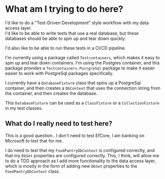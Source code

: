 ﻿# What am I trying to do here?

I'd like to do a "Test-Driven Development" style workflow with my data access layer.  
I'd like to be able to write tests that use a real database, but these databases should 
be able to spin up and tear down quickly. 

I'd also like to be able to run these tests in a CI/CD pipeline. 

I'm currently using a package called `Testcontainers`, which makes
it easy to spin up and tear down containers.  I'm using the Postgres
container, and this package provides a `Testcontainers.PostgreSql` 
package to make it easier easier to work with PostgreSql packages 
specifically. 

I currently have a `DatabaseFixture` class that spins up a PostgreSql 
container, and then creates a `DbContext` that uses the connection string
from the container, and then creates the database.  

This `DatabaseFixture` can be used as a `ClassFixture` or a `CollectionFixture`
in my test classes. 

## What do I really need to test here?
This is a good question.. I don't need to test EfCore, I am banking on Microsoft to test 
that for me. 

I do need to test that my `FoodPantryDbContext` is configured correctly, and that my `DbSet` 
properties are configured correctly. This, I think, will allow me to do a TDD approach 
as I add more functionality to the data access layer, which is mostly in the form of adding new 
`DbSet` properties to the `FoodPantryDbContext` class.



